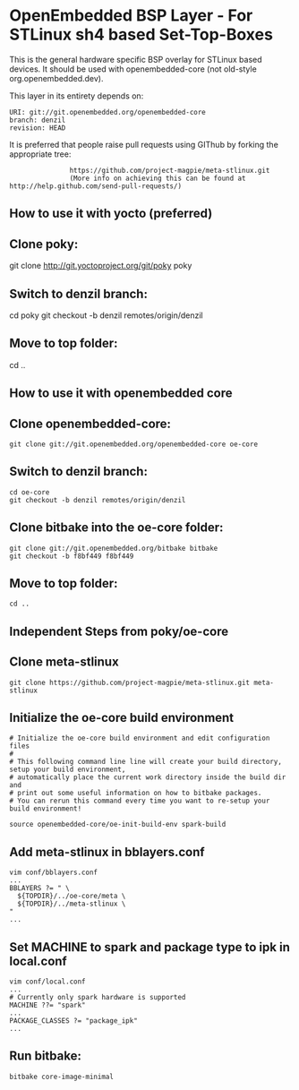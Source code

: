 OpenEmbedded BSP Layer - For STLinux sh4 based Set-Top-Boxes 
============================================================

This is the general hardware specific BSP overlay for STLinux based devices.
It should be used with openembedded-core (not old-style org.openembedded.dev).


This layer in its entirety depends on:

    URI: git://git.openembedded.org/openembedded-core
    branch: denzil 
    revision: HEAD

It is preferred that people raise pull requests using GIThub by forking the appropriate tree:

                   https://github.com/project-magpie/meta-stlinux.git
                   (More info on achieving this can be found at http://help.github.com/send-pull-requests/)


How to use it with yocto (preferred) 
-----------------------------------

## Clone poky:
   git clone http://git.yoctoproject.org/git/poky poky

## Switch to denzil branch:

   cd poky
   git checkout -b denzil remotes/origin/denzil

## Move to top folder:

   cd ..

How to use it with openembedded core 
------------------------------------

## Clone openembedded-core:

    git clone git://git.openembedded.org/openembedded-core oe-core

## Switch to denzil branch:

    cd oe-core
    git checkout -b denzil remotes/origin/denzil

## Clone bitbake into the oe-core folder:

    git clone git://git.openembedded.org/bitbake bitbake
    git checkout -b f8bf449 f8bf449

## Move to top folder:

    cd ..

Independent Steps from poky/oe-core
-----------------------------------

## Clone meta-stlinux

    git clone https://github.com/project-magpie/meta-stlinux.git meta-stlinux
    
## Initialize the oe-core build environment 
    # Initialize the oe-core build environment and edit configuration files 
    # 
    # This following command line line will create your build directory, setup your build environment,
    # automatically place the current work directory inside the build dir and
    # print out some useful information on how to bitbake packages.
    # You can rerun this command every time you want to re-setup your build environment!

    source openembedded-core/oe-init-build-env spark-build

## Add meta-stlinux in bblayers.conf 
    vim conf/bblayers.conf
    ...
    BBLAYERS ?= " \
      ${TOPDIR}/../oe-core/meta \
      ${TOPDIR}/../meta-stlinux \
    "
    ...

## Set MACHINE to spark and package type to ipk in local.conf
    vim conf/local.conf
    ...
    # Currently only spark hardware is supported
    MACHINE ??= "spark"
    ...
    PACKAGE_CLASSES ?= "package_ipk"
    ...
   

## Run bitbake: 

    bitbake core-image-minimal 


